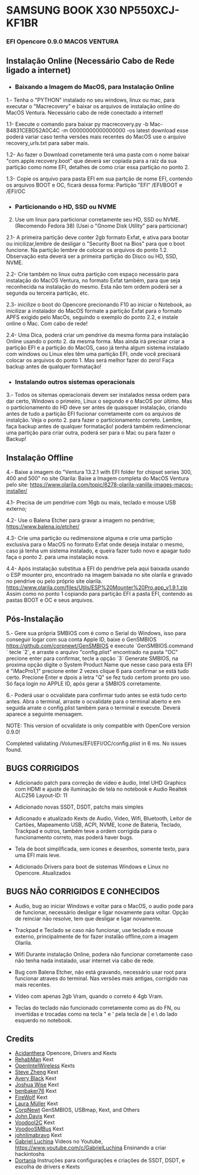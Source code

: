 # SAMSUNG BOOK X30 NP550XCJ-KF1BR
### EFI Opencore 0.9.0 MACOS VENTURA

## Instalação Online (Necessário Cabo de Rede ligado a internet)


* ### Baixando a Imagem do MacOS, para Instalação Online

1.- Tenha o "PYTHON" instalado no seu windows, linux ou mac, para executar o "Macrecovery" e baixar os arquivos de instalação online do MacOS Ventura. Necessário cabo de rede conectado a internet!

  1.1- Execute o comando para baixar
  py macrecovery.py -b Mac-B4831CEBD52A0C4C -m 00000000000000000 -os latest download
  esse poderá variar caso tenha versões mais recentes do MacOS use o arquivo recovery_urls.txt para saber mais.

  1.2- Ao fazer o Download corretamente terá uma pasta com o nome baixar "com.apple.recovery.boot" que deverá ser copiada para a raíz da sua partição como nome EFI, detalhes de como criar essa partição no ponto 2.

  1.3- Copie os arquivo para pasta EFI em sua partção de nome EFI, contendo os arquivos BOOT e OC, ficará dessa forma:
  Partição "EFI" /EFI/BOOT e /EFI/OC


* ### Particionando o HD, SSD ou NVME

2. Use um linux para particionar corretamente seu HD, SSD ou NVME. (Recomendo Fedora 38) (Usei o "Gnome Disk Utility" para particionar)
  
  2.1- A primeira partição deve conter 2gb formato Exfat, e ativa para bootar ou inicilizar,lembre de desligar o "Security Boot na Bios" para que o boot funcione. Na partição lembre de colocar os arquivos do ponto 1.2. Observação esta deverá ser a primeira partição do Disco ou HD, SSD, NVME.
  
  2.2- Crie também no linux outra partição com espaço necessário para instalação do MacOS Ventura, no formato Exfat também, para que seja reconhecida na instalação do mesmo. Esta não tem ordem poderá ser a segunda ou terceira partição, etc.
  
  2.3- inicilize o boot do Opencore precionando F10 ao iniciar o Notebook, ao inicilizar a instalador do MacOS formate a partição Exfat para o formato APFS exigido pelo MacOs, seguindo o exemplo do ponto 2.2, e instale online o Mac. Com cabo de rede!

  2.4- Uma Dica, poderá criar um pendrive da mesma forma para instalação Online usando o ponto 2. da mesma forma. Mas ainda irá precisar criar a partição EFI e a partição do MacOS, caso já tenha algum sistema instalado com windows ou Linux eles têm uma partição EFI, onde você precisará colocar os arquivos do ponto 1. Mas será melhor fazer do zero!
  Faça backup antes de qualquer formatação!


* ### Instalando outros sistemas operacionais

3.- Todos os sitemas operacionais devem ser instalados nessa ordem para dar certo, Windows o primeiro, Linux o segundo e o MacOS por último. Mas o particionamento do HD deve ser antes de quaisquer instalação, criando antes de tudo a partição EFI fucionar corretamente com os arquivos de instalção. Veja o ponto 2. para fazer o particionamento correto.
Lembre, faça backup antes de qualquer formatação! poderá também redimencionar uma partição para criar outra, poderá ser para o Mac ou para fazer o Backup!


## Instalação Offline

4.- Baixe  a imagem do "Ventura 13.2.1 with EFI folder for chipset series 300, 400 and 500"  no site Olarila:
Baixe a Imagem completa do MacOS Ventura pelo site: https://www.olarila.com/topic/6278-olarila-vanilla-images-macos-installer/

  4.1- Precisa de um pendrive com 16gb ou mais, teclado e mouse USB externo;
  
  4.2- Use o Balena Etcher para gravar a imagem no pendrive;
  https://www.balena.io/etcher/
  
  4.3- Crie uma partição ou redimensione alguma e crie uma partição exclusiva para o MacOS no formato Exfat onde deseja instalar o mesmo, caso já tenha um sistema instalado, e queira fazer tudo novo e apagar tudo faça o ponto 2. para uma instalação nova.
  
  4.4- Após instalação substitua a EFI do pendrive pela aqui baixada usando o ESP mounter pro, encontrado na imagem baixada no site olarila e gravado no pendrive ou pelo próprio site olarila.
  https://www.olarila.com/files/Utils/ESP%20Mounter%20Pro.app_v1.9.1.zip
  Assim como no ponto 1 copiando para partição EFI a pasta EFI, contendo as pastas BOOT e OC e seus arquivos.


## Pós-Instalação

5.- Gere sua própria SMBIOS com é como o Serial do Windows, isso para conseguir logar com sua conta Apple ID, baixe o GenSMBIOS https://github.com/corpnewt/GenSMBIOS e execute ´GenSMBIOS.command´ tecle ´2´, e arraste o arquivo "config.plist" encontrado na pasta "OC" precione enter para confirmar, tecle a opção ´3´ Generate SMBIOS, na proxima opção digite o System Product Name que nesse caso para esta EFI é "iMacPro1,1" precione enter 2 vezes clique 6 para confirmar se está tudo certo. Precione Enter e dpois a letra "Q" se fez tudo certom pronto pro uso. Só faça login no APPLE ID, após gerar a SMBIOS corretamente.

6.- Poderá usar o ocvalidate para confirmar tudo antes se está tudo certo antes. Abra o terminal, arraste o ocvalidate para o terminal aberto e em seguida arrate o config.plist também para o terminal e execute. Deverá aparece a seguinte mensagem.

NOTE: This version of ocvalidate is only compatible with OpenCore version 0.9.0!

Completed validating /Volumes/EFI/EFI/OC/config.plist in 6 ms. No issues found.


## BUGS CORRIGIDOS

* Adicionado patch para correção de vídeo e áudio, Intel UHD Graphics com HDMI e ajuste de iluminação de tela no notebook e Audio Realtek ALC256 Layout-ID: 11

* Adicionado novas SSDT, DSDT, patchs mais simples

* Adiconado e atualizado Kexts de Audio, Video, Wifi, Bluetooth, Leitor de Cartões, Mapeamento USB, ACPI, NVME, Icone de Bateria, Teclado, Trackpad e outros, também teve a ordem corrigida para o funcionamento correto, mas poderá haver bugs. 

* Tela de boot simplificada, sem icones e desenhos, somente texto, para uma EFI mais leve.

* Adicionado Drivers para boot de sistemas Windows e Linux no Opencore. Atualizados


## BUGS NÃO CORRIGIDOS E CONHECIDOS

* Audio, bug ao iniciar Windows e voltar para o MacOS, o audio pode para de funcionar, necessário desligar e ligar novamente para voltar. Opção de reinciar não resolve, tem que desligar e ligar novamente.

* Trackpad e Teclado se caso não funcionar, use teclado e mouse externo, principalmente de for fazer instalão offline,com a imagem Olarila.

* Wifi Durante instalação Online, podera não funcionar corretamente caso não tenha nada instalado, usar internet via cabo de rede.

* Bug com Balena Etcher, não está gravando, necessário usar root para funcionar atraves do terminal. Nas versões mais antigas, corrigido nas mais recentes.

* Vídeo com apenas 2gb Vram, quando o correto é 4gb Vram.

* Teclas do teclado não funcionado corretamente como as do FN, ou invertidas e trocadas como na tecla " e ' pela tecla de | e \ do lado esquerdo no notebook. 


## Credits

- [Acidanthera](https://github.com/acidanthera) Opencore, Drivers and Kexts
- [RehabMan](https://github.com/RehabMan) Kext
- [OpenIntelWireless](https://github.com/OpenIntelWireless) Kexts
- [Steve Zheng](https://github.com/stevezhengshiqi) Kext
- [Avery Black](https://github.com/1Revenger1) Kext
- [Joshua Wise](https://github.com/jwise) Kext
- [benbaker76](https://github.com/benbaker76) Kext
- [FireWolf](https://github.com/0xFireWolf) Kext
- [Laura Müller](https://github.com/Mieze) Kext
- [CorpNewt](https://github.com/corpnewt) GenSMBIOS, USBmap, Kext, and Others
- [John Davis](https://github.com/Goldfish64) Kext
- [VoodooI2C](https://github.com/VoodooI2C) Kext
- [VoodooSMBus](https://github.com/VoodooSMBus) Kext
- [johnlimabravo](https://github.com/johnlimabravo) Kext
- [Gabriel Luchina](https://github.com/luchina-gabriel) Videos no Youtube, https://www.youtube.com/c/GabrielLuchina Ensinando a criar hackintoshs
- [Dortania](https://dortania.github.io/OpenCore-Install-Guide/) Instruções para configurações e criações de SSDT, DSDT, e escolha de drivers e Kexts


